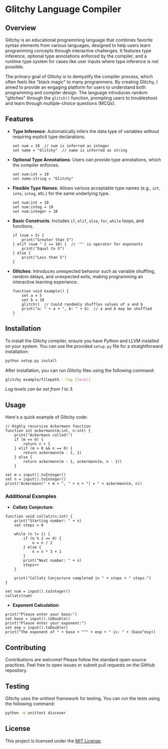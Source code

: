 # Glitchy Language Compiler

## Overview

Glitchy is an educational programming language that combines favorite syntax elements from various languages, designed to help users learn programming concepts through interactive challenges. It features type inference, optional type annotations enforced by the compiler, and a runtime type system for cases like user inputs where type inference is not possible.

The primary goal of Glitchy is to demystify the compiler process, which often feels like "black magic" to many programmers. By creating Glitchy, I aimed to provide an engaging platform for users to understand both programming and compiler design. The language introduces random "glitches" through the `glitch()` function, prompting users to troubleshoot and learn through multiple-choice questions (MCQs).

## Features

- **Type Inference**: Automatically infers the data type of variables without requiring explicit type declarations.

  ```glitchy
  set num = 10  // num is inferred as integer
  set name = "Glitchy"  // name is inferred as string
  ```

- **Optional Type Annotations**: Users can provide type annotations, which the compiler enforces.

  ```glitchy
  set num:int = 10
  set name:string = "Glitchy"
  ```

- **Flexible Type Names**: Allows various acceptable type names (e.g., `int`, `inte`, `integ`, etc.) for the same underlying type.

  ```glitchy
  set num:int = 10
  set num:integ = 10
  set num:integer = 10
  ```

- **Basic Constructs**: Includes `if`, `elif`, `else`, `for`, `while` loops, and functions.

  ```glitchy
  if (num > 5) {
      print("Greater than 5")
  } elif (num ^ 2 == 10) {  // '^' is operator for exponents
      print("Equal to 5")
  } else {
      print("Less than 5")
  }
  ```

- **Glitches**: Introduces unexpected behavior such as variable shuffling, random delays, and unexpected exits, making programming an interactive learning experience.

  ```glitchy
  function void example() {
      set a = 5
      set b = 10
      glitch()  // Could randomly shuffles values of a and b
      print("a: " + a + ", b: " + b)  // a and b may be shuffled
  }
  ```

## Installation

To install the Glitchy compiler, ensure you have Python and LLVM installed on your system. You can use the provided `setup.py` file for a straightforward installation:

```bash
python setup.py install
```

After installation, you can run Glitchy files using the following command:

```bash
glitchy example/filepath --log [level]
```

_Log levels can be set from 1 to 3._

## Usage

Here's a quick example of Glitchy code:

```glitchy
// Highly recursive Ackermann function
function int ackermann(m:int, n:int) {
    print("Ackermann called!")
    if (m == 0) {
        return n + 1
    } elif (m > 0 && n == 0) {
        return ackermann(m - 1, 1)
    } else {
        return ackermann(m - 1, ackermann(m, n - 1))
    }

set m = input().toInteger()
set n = input().toInteger()
print("Ackermann(" + m + ", " + n + ") = " + ackermann(m, n))
```

### Additional Examples

- **Collatz Conjecture**:

```glitchy
function void collatz(n:int) {
    print("Starting number: " + n)
    set steps = 0

    while (n != 1) {
        if (n % 2 == 0) {
            n = n / 2
        } else {
            n = n * 3 + 1
        }
        print("Next number: " + n)
        steps++
    }

    print("Collatz Conjecture completed in " + steps + " steps.")
}

set num = input().toInteger()
collatz(num)
```

- **Exponent Calculation**:

```glitchy
print("Please enter your base:")
set base = input().toDouble()
print("Please enter your exponent:")
set exp = input().toDouble()
print("The exponent of " + base + "^" + exp + " is: " + (base^exp))
```

## Contributing

Contributions are welcome! Please follow the standard open-source practices. Feel free to open issues or submit pull requests on the GitHub repository.

## Testing

Glitchy uses the unittest framework for testing. You can run the tests using the following command:

```bash
python -m unittest discover
```

## License

This project is licensed under the [MIT License](LICENSE).
